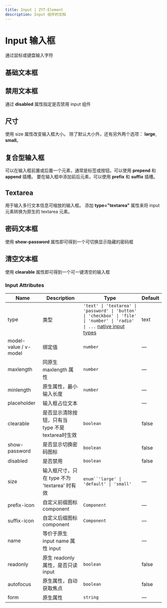 ```yaml
---
title: Input | ZYT-Element
description: Input 组件的文档
---
```


# Input 输入框
通过鼠标或键盘输入字符

## 基础文本框

<preview path="../demo/Input/Basic.vue" title="基础文本框" description="Input 基础文本框"></preview>

## 禁用文本框

通过 **disabled** 属性指定是否禁用 input 组件


<preview path="../demo/Input/Disable.vue" title="禁用文本框" description="Input 禁用文本框"></preview>

## 尺寸
使用 size 属性改变输入框大小。 除了默认大小外，还有另外两个选项： **large**, **small**。

<preview path="../demo/Input/Size.vue" title="不同尺寸文本框" description="不同尺寸文本框"></preview>


## 复合型输入框

可以在输入框前置或后置一个元素，通常是标签或按钮。可以使用 **prepend** 和 **append** 插槽。
要在输入框中添加前后元素，可以使用 **prefix** 和 **suffix** 插槽。

<preview path="../demo/Input/Combo.vue" title="复合型输入框" description="Input 复合型输入框"></preview>

## Textarea

用于输入多行文本信息可缩放的输入框。 添加 **type="textarea"** 属性来将 input 元素转换为原生的 textarea 元素。

<preview path="../demo/Input/Textarea.vue" title="Textarea" description="Textarea"></preview>

## 密码文本框

使用 **show-password** 属性即可得到一个可切换显示隐藏的密码框

<preview path="../demo/Input/Password.vue" title="密码文本框" description="Input 密码文本框"></preview>

## 清空文本框

使用 **clearable** 属性即可得到一个可一键清空的输入框


<preview path="../demo/Input/Clear.vue" title="清空文本框" description="Input 清空文本框"></preview>


### Input Attributes

| Name                  | Description                                                                                                                            | Type                                                                                                                                                                                                                         | Default |
| --------------------- | -------------------------------------------------------------------------------------------------------------------------------------- | ---------------------------------------------------------------------------------------------------------------------------------------------------------------------------------------------------------------------------- | ------- |
| type                  | 类型                                                                                                                          |  `'text' \| 'textarea' \| 'password' \| 'button' \| 'checkbox' \| 'file' \| 'number' \| 'radio' \| ...` [native input types](https://developer.mozilla.org/en-US/docs/Web/HTML/Element/input#Form_%3Cinput%3E_types) | text    |
| model-value / v-model | 绑定值                                                                                                                          |      `number`                                                                                                                                                                                                        | —       |
| maxlength             | 同原生 maxlength 属性                                                                                                    |      `number`                                                                                                                                                                                                        | —       |
| minlength             | 原生属性，最小输入长度                                                                                                    |      `number`                                                                                                                                                                                                        | —       |                                                                                           | false   |
| placeholder           | 输入框占位文本                                                                                                                   |                                                                                                                                                                                                                      | —       |
| clearable             | 是否显示清除按钮，只有当 type 不是 textarea时生效                                                                 |   `boolean`                                                                                                                                                                                                                   | false   |
| show-password         | 是否显示切换密码图标                                                                                              |   `boolean`                                                                                                                                                                                                                   | false   |
| disabled              | 是否禁用                                                                                                              |   `boolean`                                                                                                                                                                                                                   | false   |
| size                  | 输入框尺寸，只在 type 不为 'textarea' 时有效                                                                                     |   `enum``'large' \| 'default' \| 'small'`                                                                                                                                                                                     | —       |
| prefix-icon           | 自定义前缀图标 component                                                                                                                  |      `Component`                                                                                                                                                                                                     | —       |
| suffix-icon           | 自定义后缀图标 component                                                                                                                  |      `Component`                                                                                                                                                                                                     | —       |
| name                  | 等价于原生 input name 属性 input                                                                                                         |                                                                                                                                                                                                                      | —       |
| readonly              | 原生 readonly 属性，是否只读 input                                                                                                     |   `boolean`                                                                                                                                                                                                                   | false   |
| autofocus             | 原生属性，自动获取焦点                                                                                                    |   `boolean`                                                                                                                                                                                                                   | false   |
| form                  | 原生属性                                                                                                         | `string`                                                                                                                                                                                                                     | —       |                             
